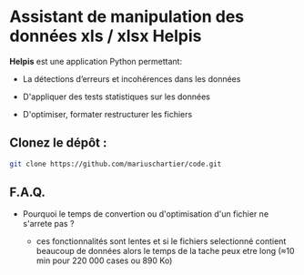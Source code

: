 # Assistant de manipulation des données xls / xlsx Helpis

**Helpis** est une application Python permettant:
- La détections d’erreurs et incohérences dans les données

- D'appliquer des tests statistiques sur les données

- D'optimiser, formater restructurer les fichiers


## Clonez le dépôt :
   ```bash
   git clone https://github.com/mariuschartier/code.git
   ```

## F.A.Q.

- Pourquoi le temps de convertion ou d'optimisation d'un fichier ne s'arrete pas ?

    - ces fonctionnalités sont lentes et si le fichiers selectionné contient beaucoup de données alors le temps de la tache peux etre long (≈10 min pour 220 000 cases ou 890 Ko)
